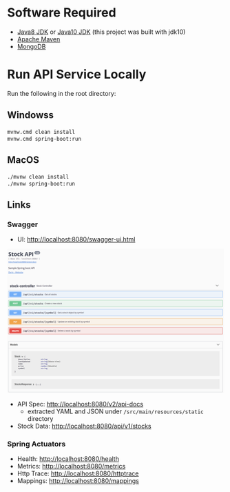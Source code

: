 # Software Required
- [Java8 JDK](http://www.oracle.com/technetwork/java/javase/downloads/jdk8-downloads-2133151.html) or [Java10 JDK](http://www.oracle.com/technetwork/java/javase/downloads/jdk10-downloads-4416644.html) (this project was built with jdk10)
- [Apache Maven](https://maven.apache.org/download.cgi)
- [MongoDB](https://www.mongodb.com/download-center#community)

# Run API Service Locally 

Run the following in the root directory: 

## Windowss
```
mvnw.cmd clean install
mvnw.cmd spring-boot:run
```

## MacOS
```
./mvnw clean install
./mvnw spring-boot:run
```

## Links

### Swagger
- UI: [http://localhost:8080/swagger-ui.html](http://localhost:8080/swagger-ui.html)

![swagger](./assets/swagger.png)
- API Spec: [http://localhost:8080/v2/api-docs](http://localhost:8080/v2/api-docs)
    - extracted YAML and JSON under `/src/main/resources/static` directory
- Stock Data: [http://localhost:8080/api/v1/stocks](http://localhost:8080/api/v1/stocks)

### Spring Actuators
- Health: [http://localhost:8080/health](http://localhost:8080/health)
- Metrics: [http://localhost:8080/metrics](http://localhost:8080/metrics)
- Http Trace: [http://localhost:8080/httptrace](http://localhost:8080/httptrace)
- Mappings: [http://localhost:8080/mappings](http://localhost:8080/mappings)
